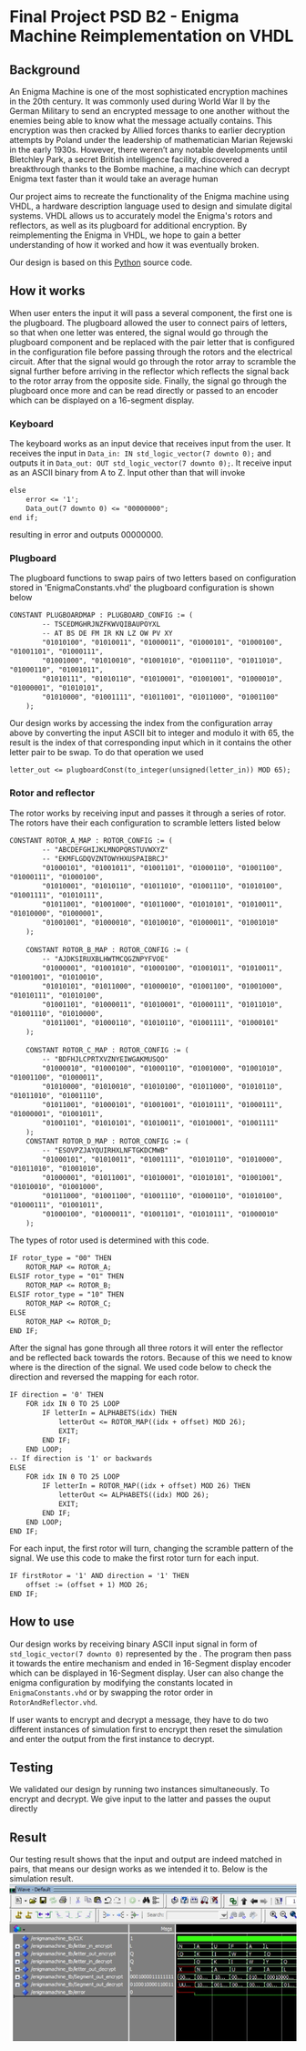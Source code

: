 # Final Project PSD B2 - Enigma Machine Reimplementation on VHDL


## Background


An Enigma Machine is one of the most sophisticated encryption machines in the 20th century. It was commonly used during World War II by the German Military to send an encrypted message to one another without the enemies being able to know what the message actually contains. This encryption was then cracked by Allied forces thanks to earlier decryption attempts by Poland under the leadership of mathematician Marian Rejewski in the early 1930s. However, there weren’t any notable developments until Bletchley Park, a secret British intelligence facility, discovered a breakthrough thanks to the Bombe machine, a machine which can decrypt Enigma text faster than it would take an average human 

Our project aims to recreate the functionality of the Enigma machine using VHDL, a hardware description language used to design and simulate digital systems. VHDL allows us to accurately model the Enigma's rotors and reflectors, as well as its plugboard for additional encryption. By reimplementing the Enigma in VHDL, we hope to gain a better understanding of how it worked and how it was eventually broken.



Our design is based on this [Python](https://www.101computing.net/enigma/) source code. 

## How it works
When user enters the input it will pass a several component, the first one is the plugboard. The plugboard allowed the user to connect pairs of letters, so that when one letter was entered, the signal would go through the plugboard component and be replaced with the pair letter that is configured in the configuration file before passing through the rotors and the electrical circuit. After that the signal would go through the rotor array to scramble the signal further before arriving in the reflector which reflects the signal back to the rotor array from the opposite side. Finally, the signal go through the plugboard once more and can be read directly or passed to an encoder which can be displayed on a 16-segment display.

### Keyboard
The keyboard works as an input device that receives input from the user. It receives the input in `Data_in: IN std_logic_vector(7 downto 0);` and outputs it in `Data_out: OUT std_logic_vector(7 downto 0);`. It receive input as an ASCII binary from A to Z. Input other than that will invoke 
```
else
    error <= '1';
    Data_out(7 downto 0) <= "00000000";
end if;
```
resulting in error and outputs 00000000.
                

### Plugboard
The plugboard functions to swap pairs of two letters based on configuration stored in 'EnigmaConstants.vhd' the plugboard configuration is shown below
```
CONSTANT PLUGBOARDMAP : PLUGBOARD_CONFIG := (
        -- TSCEDMGHRJNZFKWVQIBAUPOYXL
        -- AT BS DE FM IR KN LZ OW PV XY
        "01010100", "01010011", "01000011", "01000101", "01000100", "01001101", "01000111",
        "01001000", "01010010", "01001010", "01001110", "01011010", "01000110", "01001011",
        "01010111", "01010110", "01010001", "01001001", "01000010", "01000001", "01010101",
        "01010000", "01001111", "01011001", "01011000", "01001100"
    );
```
Our design works by accessing the index from the configuration array above by converting the input ASCII bit to integer and modulo it with 65, the result is the index of that corresponding input which in it contains the other letter pair to be swap. To do that operation we used
```
letter_out <= plugboardConst(to_integer(unsigned(letter_in)) MOD 65);
```

### Rotor and reflector
The rotor works by receiving input and passes it through a series of rotor. The rotors have their each configuration to scramble letters listed below
```
CONSTANT ROTOR_A_MAP : ROTOR_CONFIG := (
        -- "ABCDEFGHIJKLMNOPQRSTUVWXYZ"
        -- "EKMFLGDQVZNTOWYHXUSPAIBRCJ"
        "01000101", "01001011", "01001101", "01000110", "01001100", "01000111", "01000100",
        "01010001", "01010110", "01011010", "01001110", "01010100", "01001111", "01010111",
        "01011001", "01001000", "01011000", "01010101", "01010011", "01010000", "01000001",
        "01001001", "01000010", "01010010", "01000011", "01001010"
    );

    CONSTANT ROTOR_B_MAP : ROTOR_CONFIG := (
        -- "AJDKSIRUXBLHWTMCQGZNPYFVOE"
        "01000001", "01001010", "01000100", "01001011", "01010011", "01001001", "01010010",
        "01010101", "01011000", "01000010", "01001100", "01001000", "01010111", "01010100",
        "01001101", "01000011", "01010001", "01000111", "01011010", "01001110", "01010000",
        "01011001", "01000110", "01010110", "01001111", "01000101"
    );

    CONSTANT ROTOR_C_MAP : ROTOR_CONFIG := (
        -- "BDFHJLCPRTXVZNYEIWGAKMUSQO"
        "01000010", "01000100", "01000110", "01001000", "01001010", "01001100", "01000011",
        "01010000", "01010010", "01010100", "01011000", "01010110", "01011010", "01001110",
        "01011001", "01000101", "01001001", "01010111", "01000111", "01000001", "01001011",
        "01001101", "01010101", "01010011", "01010001", "01001111"
    );
    CONSTANT ROTOR_D_MAP : ROTOR_CONFIG := (
        -- "ESOVPZJAYQUIRHXLNFTGKDCMWB"
        "01000101", "01010011", "01001111", "01010110", "01010000", "01011010", "01001010",
        "01000001", "01011001", "01010001", "01010101", "01001001", "01010010", "01001000",
        "01011000", "01001100", "01001110", "01000110", "01010100", "01000111", "01001011",
        "01000100", "01000011", "01001101", "01010111", "01000010"
    );

```
The types of rotor used is determined with this code.
```
IF rotor_type = "00" THEN
	ROTOR_MAP <= ROTOR_A;
ELSIF rotor_type = "01" THEN
	ROTOR_MAP <= ROTOR_B;
ELSIF rotor_type = "10" THEN
	ROTOR_MAP <= ROTOR_C;
ELSE
	ROTOR_MAP <= ROTOR_D;
END IF;
```

After the signal has gone through all three rotors it will enter the reflector and be reflected back towards the rotors. Because of this we need to know where is the direction of the signal. We used code below to check the direction and reversed the mapping for each rotor.
```
IF direction = '0' THEN
	FOR idx IN 0 TO 25 LOOP
	    IF letterIn = ALPHABETS(idx) THEN
			letterOut <= ROTOR_MAP((idx + offset) MOD 26);
			EXIT;
		END IF;
	END LOOP;
-- If direction is '1' or backwards
ELSE
    FOR idx IN 0 TO 25 LOOP
		IF letterIn = ROTOR_MAP((idx + offset) MOD 26) THEN
			letterOut <= ALPHABETS((idx) MOD 26);
			EXIT;
		END IF;
	END LOOP;
END IF;
```
For each input, the first rotor will turn, changing the scramble pattern of the signal. We use this code to make the first rotor turn for each input.
```
IF firstRotor = '1' AND direction = '1' THEN
	offset := (offset + 1) MOD 26;
END IF;

```

## How to use
Our design works by receiving binary ASCII input signal in form of `std_logic_vector(7 downto 0)` represented by the . The program then pass it towards the entire mechanism and ended in 16-Segment display encoder which can be displayed in 16-Segment display. User can also change the enigma configuration by modifying the constants located in `EnigmaConstants.vhd` or by swapping the rotor order in  `RotorAndReflector.vhd`. 

If user wants to encrypt and decrypt a message, they have to do two different instances of simulation first to encrypt then reset the simulation and enter the output from the first instance to decrypt.

## Testing
We validated our design by running two instances simultaneously. To encrypt and decrypt. We give input to the latter and passes the ouput directly
## Result
Our testing result shows that the input and output are indeed matched in pairs, that means our design works as we intended it to. Below is the simulation result.
![Testbench result](assets/enigma-tb.jpg)
